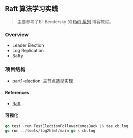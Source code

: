 ## Raft 算法学习实践
> 主要参考了Eli Bendersky 的 [Raft 系列](https://eli.thegreenplace.net/2020/implementing-raft-part-0-introduction/) 博客教程。

### Overview
- Leader Election
- Log Replication
- Safty

### 项目结构
- part1-election: 主节点选举实现


#### References
- [Raft](https://raft.github.io/)

#### 可视化

```go
go test -run TestElectionFollowerComesBack |& tee cb.log
go run ../tools/log2html/main.go < cb.log
```